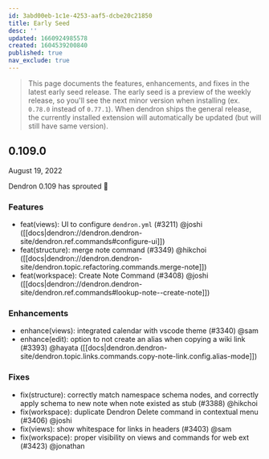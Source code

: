 ```yaml
---
id: 3abd00eb-1c1e-4253-aaf5-dcbe20c21850
title: Early Seed
desc: ''
updated: 1660924985578
created: 1604539200840
published: true
nav_exclude: true
---
```


> This page documents the features, enhancements, and fixes in the latest early seed release. The early seed is a preview of the weekly release, so you'll see the next minor version when installing (ex. `0.78.0` instead of `0.77.1`). When dendron ships the general release, the currently installed extension will automatically be updated (but will still have same version).

## 0.109.0
August 19, 2022

Dendron 0.109 has sprouted 🌱

### Features
- feat(views): UI to configure `dendron.yml` (#3211) @joshi ([[docs|dendron://dendron.dendron-site/dendron.ref.commands#configure-ui]])
- feat(structure): merge note command (#3349) @hikchoi ([[docs|dendron://dendron.dendron-site/dendron.topic.refactoring.commands.merge-note]])
- feat(workspace): Create Note Command (#3408) @joshi ([[docs|dendron://dendron.dendron-site/dendron.ref.commands#lookup-note--create-note]])

### Enhancements
- enhance(views): integrated calendar with vscode theme (#3340) @sam
- enhance(edit): option to not create an alias when copying a wiki link (#3393) @hayata ([[docs|dendron.dendron-site/dendron.topic.links.commands.copy-note-link.config.alias-mode]])

### Fixes
- fix(structure): correctly match namespace schema nodes, and correctly apply schema to new note when note existed as stub (#3388) @hikchoi
- fix(workspace): duplicate Dendron Delete command in contextual menu (#3406) @joshi
- fix(views): show whitespace for links in headers (#3403) @sam
- fix(workspace): proper visibility on views and commands for web ext (#3423) @jonathan